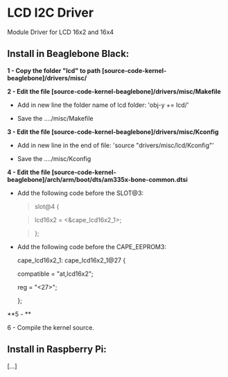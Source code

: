 LCD I2C Driver
===============

Module Driver for LCD 16x2 and 16x4



Install in Beaglebone Black:
-----------------
**1 - Copy the folder "lcd" to path [source-code-kernel-beaglebone]/drivers/misc/**

**2 - Edit the file [source-code-kernel-beaglebone]/drivers/misc/Makefile**

- Add in new line the folder name of lcd folder: 'obj-y   += lcd/'
  
- Save the ..../misc/Makefile
  
**3 - Edit the file [source-code-kernel-beaglebone]/drivers/misc/Kconfig**

- Add in new line in the end of file: 'source "drivers/misc/lcd/Kconfig"'
  
- Save the ..../misc/Kconfig

**4 - Edit the file [source-code-kernel-beaglebone]/arch/arm/boot/dts/am335x-bone-common.dtsi**

- Add the following code before the SLOT@3:

  >slot@4 {
  
  > lcd16x2 = <&cape_lcd16x2_1>;
  
  >};
  
- Add the following code before the CAPE_EEPROM3:

  cape_lcd16x2_1: cape_lcd16x2_1@27 {
    
    compatible = "at,lcd16x2";
    
    reg = "<27>";
  
  };
  

**5 - **

6 - Compile the kernel source.




Install in Raspberry Pi:
-------------
[...]

